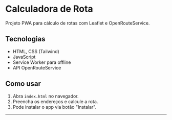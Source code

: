 # Calculadora de Rota

Projeto PWA para cálculo de rotas com Leaflet e OpenRouteService.

## Tecnologias

- HTML, CSS (Tailwind)
- JavaScript
- Service Worker para offline
- API OpenRouteService

## Como usar

1. Abra `index.html` no navegador.
2. Preencha os endereços e calcule a rota.
3. Pode instalar o app via botão "Instalar".

---
